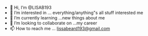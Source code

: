 - 👋 Hi, I’m @LISAB193
- 👀 I’m interested in ... everything/anything"s all stuff interested me
- 🌱 I’m currently learning ...new things about me
- 💞️ I’m looking to collaborate on ...my career
- 📫 How to reach me ... lissabeard193@gmail.com

<!---
LISAB193/LISAB193 is a ✨ special ✨ repository because its `README.md` (this file) appears on your GitHub profile.
You can click the Preview link to take a look at your changes.
--->
